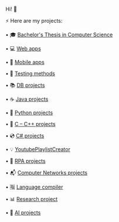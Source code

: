 Hi! :wave:

:zap: Here are my projects:

•	:mortar_board: <a href="https://github.com/Laura-ElenaOlaru/Licenta "> Bachelor's Thesis in Computer Science </a>

• :computer: <a href="https://github.com/Laura-ElenaOlaru/Web-Projects">	Web apps </a>

•	:iphone: <a href="https://github.com/Laura-ElenaOlaru/Mobile-Apps"> Mobile apps </a>

• :dart: <a href="https://github.com/Laura-ElenaOlaru/Supernova/tree/main"> Testing methods </a>

•	:books: <a href="https://github.com/Laura-ElenaOlaru/DB-Projects"> DB projects </a>

•	:coffee: <a href="https://github.com/Laura-ElenaOlaru/Java-Projects"> Java projects </a>

•	:snake: <a href="https://github.com/Laura-ElenaOlaru/Python-Projects"> Python projects </a>

• :floppy_disk:	<a href="https://github.com/Laura-ElenaOlaru/C-Cpp-Projects"> C – C++ projects </a>

•	:cd: <a href="https://github.com/Laura-ElenaOlaru/C-Sharp-Projects"> C# projects </a>

•	:bulb: <a href="https://github.com/Laura-ElenaOlaru/YoutubePlaylistCreator"> YoutubePlaylistCreator </a> 

• :rocket: <a href="https://github.com/Laura-ElenaOlaru/RPA-Projects"> RPA projects </a> 

•	:mailbox_with_mail: <a href="https://github.com/Laura-ElenaOlaru/Computer-Networks-Projects"> Computer Networks projects</a>

• :u6307: <a href="https://github.com/Laura-ElenaOlaru/LanguageCompiler"> Language compiler</a>

• :bar_chart:  <a href=https://github.com/Laura-ElenaOlaru/ResearchProject> Research project </a>

•	:crystal_ball: <a href="https://github.com/Laura-ElenaOlaru/AI-Projects"> AI projects</a>

